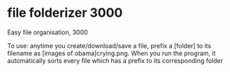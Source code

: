 # file folderizer 3000
 Easy file organisation, 3000

To use: anytime you create/download/save a file, prefix a [folder] to its filename as [images of obama]crying.png.
When you run the program, it automatically sorts every file which has a prefix to its corresponding folder
